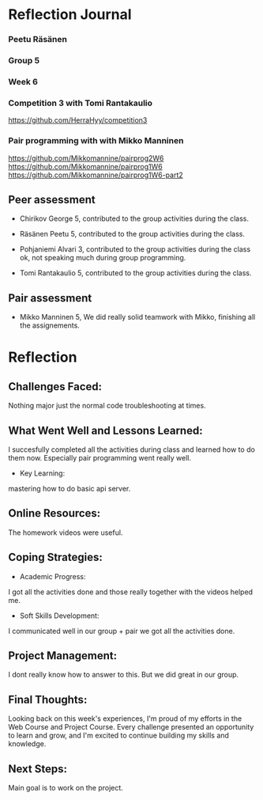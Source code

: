# Reflection Journal
### **Peetu Räsänen**
### Group 5
### Week 6

### Competition 3 with Tomi Rantakaulio
https://github.com/HerraHyy/competition3

### Pair programming with with Mikko Manninen
https://github.com/Mikkomannine/pairprog2W6
https://github.com/Mikkomannine/pairprog1W6
https://github.com/Mikkomannine/pairprog1W6-part2

## Peer assessment
- 	Chirikov George 5, contributed to the group activities during the class.

- 	Räsänen Peetu 5, contributed to the group activities during the class.

- 	Pohjaniemi Alvari 3, contributed to the group activities during the class ok, not speaking much during group programming.

- 	Tomi Rantakaulio 5, contributed to the group activities during the class.

## Pair assessment
- Mikko Manninen 5, We did really solid teamwork with Mikko, finishing all the assignements.

# Reflection

## Challenges Faced:
Nothing major just the normal code troubleshooting at times.

## What Went Well and Lessons Learned:
I succesfully completed all the activities during class and learned how to do them now. Especially pair programming went really well.

- Key Learning:

mastering how to do basic api server.

## Online Resources:
The homework videos were useful.

## Coping Strategies:
- Academic Progress:

I got all the activities done and those really together with the videos helped me.

- Soft Skills Development:

I communicated well in our group + pair we got all the activities done.

## Project Management:
I dont really know how to answer to this. But we did great in our group.

## Final Thoughts:
Looking back on this week's experiences, I'm proud of my efforts in the Web Course and Project Course. Every challenge presented an opportunity to learn and grow, and I'm excited to continue building my skills and knowledge.

## Next Steps:
Main goal is to work on the project.